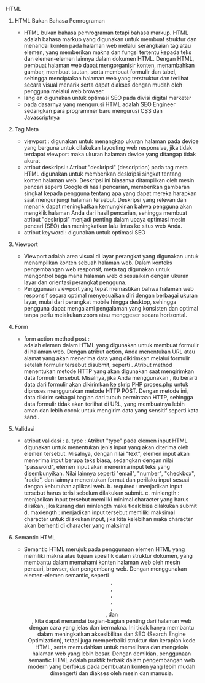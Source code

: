 HTML

1. HTML Bukan Bahasa Pemrograman
   - HTML bukan bahasa pemrograman tetapi bahasa markup. HTML adalah bahasa markup yang digunakan untuk membuat struktur dan menandai konten pada halaman web melalui serangkaian tag atau elemen, yang memberikan makna dan fungsi tertentu kepada teks dan elemen-elemen lainnya dalam dokumen HTML. Dengan HTML, pembuat halaman web dapat mengorganisir konten, menambahkan gambar, membuat tautan, serta membuat formulir dan tabel, sehingga menciptakan halaman web yang terstruktur dan terlihat secara visual menarik serta dapat diakses dengan mudah oleh pengguna melalui web browser.
   - lang en digunakan untuk optimasi SEO pada divisi digital marketer
   - pada dasarnya yang mengurusi HTML adalah SEO Engineer sedangkan para programmer baru mengurusi CSS dan Javascriptnya
     
3. Tag Meta
   - viewport : digunakan untuk menangkap ukuran halaman pada device yang berguna untuk dilakukan layouting web responsive, jika tidak terdapat viewport maka ukuran halaman device yang ditangap tidak akurat
   - atribut deskripsi : Atribut "deskripsi" (description) pada tag meta HTML digunakan untuk memberikan deskripsi singkat tentang konten halaman web. Deskripsi ini biasanya ditampilkan oleh mesin pencari seperti Google di hasil pencarian, memberikan gambaran singkat kepada pengguna tentang apa yang dapat mereka harapkan saat mengunjungi halaman tersebut. Deskripsi yang relevan dan menarik dapat meningkatkan kemungkinan bahwa pengguna akan mengklik halaman Anda dari hasil pencarian, sehingga membuat atribut "deskripsi" menjadi penting dalam upaya optimasi mesin pencari (SEO) dan meningkatkan lalu lintas ke situs web Anda.
   - atribut keyword : digunakan untuk optimasi SEO
     
5. Viewport
   - Viewport adalah area visual di layar perangkat yang digunakan untuk menampilkan konten sebuah halaman web. Dalam konteks pengembangan web responsif, meta tag <meta name="viewport"> digunakan untuk mengontrol bagaimana halaman web disesuaikan dengan ukuran layar dan orientasi perangkat pengguna.
   - Penggunaan viewport yang tepat memastikan bahwa halaman web responsif secara optimal menyesuaikan diri dengan berbagai ukuran layar, mulai dari perangkat mobile hingga desktop, sehingga pengguna dapat mengalami pengalaman yang konsisten dan optimal tanpa perlu melakukan zoom atau menggeser secara horizontal.
     
7. Form
   - form action method post : <form> adalah elemen dalam HTML yang digunakan untuk membuat formulir di halaman web. Dengan atribut action, Anda menentukan URL atau alamat yang akan menerima data yang dikirimkan melalui formulir setelah formulir tersebut disubmit, seperti <form action="proses.php">. Atribut method menentukan metode HTTP yang akan digunakan saat mengirimkan data formulir tersebut. Misalnya, jika Anda menggunakan <form action="proses.php" method="post">, itu berarti data dari formulir akan dikirimkan ke skrip PHP proses.php untuk diproses menggunakan metode HTTP POST. Dengan metode ini, data dikirim sebagai bagian dari tubuh permintaan HTTP, sehingga data formulir tidak akan terlihat di URL, yang membuatnya lebih aman dan lebih cocok untuk mengirim data yang sensitif seperti kata sandi.
     
9. Validasi
    - atribut validasi :
      a. type : Atribut "type" pada elemen input HTML digunakan untuk menentukan jenis input yang akan diterima oleh elemen tersebut. Misalnya, dengan nilai "text", elemen input akan menerima input berupa teks biasa, sedangkan dengan nilai "password", elemen input akan menerima input teks yang disembunyikan. Nilai lainnya seperti "email", "number", "checkbox", "radio", dan lainnya menentukan format dan perilaku input sesuai dengan kebutuhan aplikasi web.
      b. required : menjadikan input tersebut harus terisi sebelum dilakukan submit.
      c. minlength : menjadikan input tersebut memiliki minimal character yang harus diisikan, jika kurang dari minlength maka tidak bisa dilakukan submit
      d. maxlength : menjadikan input tersebut memiliki maksimal character untuk dilakukan input, jika kita kelebihan maka character akan berhenti di character yang maksimal

11. Semantic HTML
    - Semantic HTML merujuk pada penggunaan elemen HTML yang memiliki makna atau tujuan spesifik dalam struktur dokumen, yang membantu dalam memahami konten halaman web oleh mesin pencari, browser, dan pengembang web. Dengan menggunakan elemen-elemen semantic, seperti <header>, <nav>, <main>, <section>, <article>, <aside>, dan <footer>, kita dapat menandai bagian-bagian penting dari halaman web dengan cara yang jelas dan bermakna. Ini tidak hanya membantu dalam meningkatkan aksesibilitas dan SEO (Search Engine Optimization), tetapi juga memperbaiki struktur dan kerapian kode HTML, serta memudahkan untuk memelihara dan mengelola halaman web yang lebih besar. Dengan demikian, penggunaan semantic HTML adalah praktik terbaik dalam pengembangan web modern yang berfokus pada pembuatan konten yang lebih mudah dimengerti dan diakses oleh mesin dan manusia.
